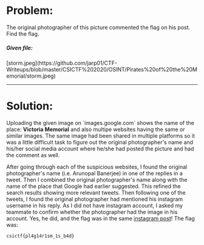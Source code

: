 <h1>Problem:</h1>
The original photographer of this picture commented the flag on his post. Find the flag.
<h5>Given file:</h5> [storm.jpeg](https://github.com/jarp01/CTF-Writeups/blob/master/CSICTF%202020/OSINT/Pirates%20of%20the%20Memorial/storm.jpeg)
<br />
<hr>
<h1>Solution:</h1>
Uploading the given image on `images.google.com` shows the name of the place: <strong>Victoria Memorial</strong> and also multipe websites having the same or similar images. The same image had been shared in multiple platforms so it was a little difficult task to figure out the original photographer's name and his/her social media account where he/she had posted the picture and had the comment as well.
<br />

After going through each of the suspicious websites, I found the original photographer's name (i.e. Arunopal Banerjee) in one of the replies in a tweet. Then I combined the original photographer's name along with the name of the place that Google had earlier suggested. This refined the search results showing more relevant tweets. Then following one of the tweets, I found the original photographer had mentioned his instagram username in his reply. As I did not have instagram account, I asked my teammate to confirm whether the photographer had the image in his account. Yes, he did, and the flag was in the same [instagram post](https://www.instagram.com/p/B3oKrLQgpko)! The flag was:
<br />

```
csictf{pl4g14r1sm_1s_b4d}
```
